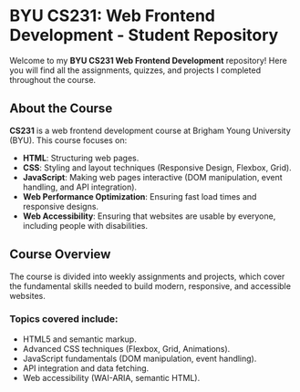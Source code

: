 # BYU CS231: Web Frontend Development - Student Repository

Welcome to my **BYU CS231 Web Frontend Development** repository! Here you will find all the assignments, quizzes, and projects I completed throughout the course.

## About the Course

**CS231** is a web frontend development course at Brigham Young University (BYU). This course focuses on:

- **HTML**: Structuring web pages.
- **CSS**: Styling and layout techniques (Responsive Design, Flexbox, Grid).
- **JavaScript**: Making web pages interactive (DOM manipulation, event handling, and API integration).
- **Web Performance Optimization**: Ensuring fast load times and responsive designs.
- **Web Accessibility**: Ensuring that websites are usable by everyone, including people with disabilities.

## Course Overview

The course is divided into weekly assignments and projects, which cover the fundamental skills needed to build modern, responsive, and accessible websites.

### Topics covered include:

- HTML5 and semantic markup.
- Advanced CSS techniques (Flexbox, Grid, Animations).
- JavaScript fundamentals (DOM manipulation, event handling).
- API integration and data fetching.
- Web accessibility (WAI-ARIA, semantic HTML).







